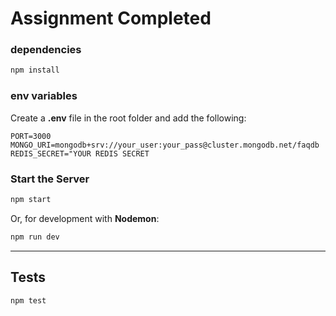 # Assignment Completed


### dependencies
```sh
npm install
```

### env variables
Create a **.env** file in the root folder and add the following:
```env
PORT=3000
MONGO_URI=mongodb+srv://your_user:your_pass@cluster.mongodb.net/faqdb
REDIS_SECRET="YOUR REDIS SECRET
```

### Start the Server
```sh
npm start
```

Or, for development with **Nodemon**:
```sh
npm run dev
```
---
## Tests
```sh
npm test
```
